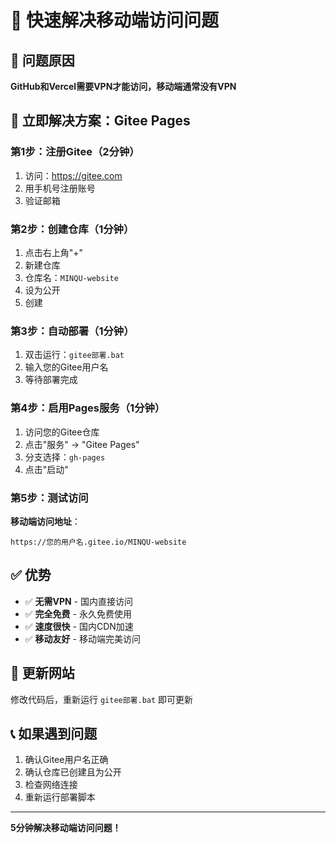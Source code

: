 # 📱 快速解决移动端访问问题

## 🎯 问题原因
**GitHub和Vercel需要VPN才能访问，移动端通常没有VPN**

## 🚀 立即解决方案：Gitee Pages

### 第1步：注册Gitee（2分钟）
1. 访问：https://gitee.com
2. 用手机号注册账号
3. 验证邮箱

### 第2步：创建仓库（1分钟）
1. 点击右上角"+"
2. 新建仓库
3. 仓库名：`MINQU-website`
4. 设为公开
5. 创建

### 第3步：自动部署（1分钟）
1. 双击运行：`gitee部署.bat`
2. 输入您的Gitee用户名
3. 等待部署完成

### 第4步：启用Pages服务（1分钟）
1. 访问您的Gitee仓库
2. 点击"服务" → "Gitee Pages"
3. 分支选择：`gh-pages`
4. 点击"启动"

### 第5步：测试访问
**移动端访问地址**：
```
https://您的用户名.gitee.io/MINQU-website
```

## ✅ 优势
- ✅ **无需VPN** - 国内直接访问
- ✅ **完全免费** - 永久免费使用
- ✅ **速度很快** - 国内CDN加速
- ✅ **移动友好** - 移动端完美访问

## 🔄 更新网站
修改代码后，重新运行 `gitee部署.bat` 即可更新

## 📞 如果遇到问题
1. 确认Gitee用户名正确
2. 确认仓库已创建且为公开
3. 检查网络连接
4. 重新运行部署脚本

---

**5分钟解决移动端访问问题！** 